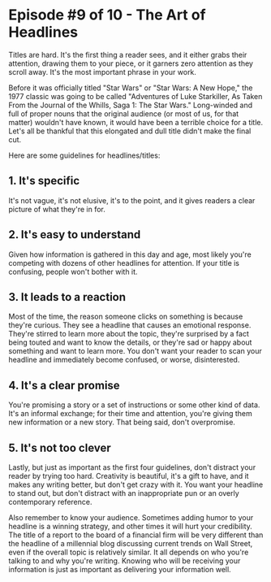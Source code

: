 # Episode #9 of 10 - The Art of Headlines

Titles are hard. It's the first thing a reader sees, and it either grabs their attention, drawing them to your piece, or it garners zero attention as they scroll away. It's the most important phrase in your work.

Before it was officially titled "Star Wars" or "Star Wars: A New Hope," the 1977 classic was going to be called "Adventures of Luke Starkiller, As Taken From the Journal of the Whills, Saga 1: The Star Wars." Long-winded and full of proper nouns that the original audience (or most of us, for that matter) wouldn't have known, it would have been a terrible choice for a title. Let's all be thankful that this elongated and dull title didn't make the final cut.

Here are some guidelines for headlines/titles:

## 1. It's specific

It's not vague, it's not elusive, it's to the point, and it gives readers a clear picture of what they're in for.

## 2. It's easy to understand

Given how information is gathered in this day and age, most likely you're competing with dozens of other headlines for attention. If your title is confusing, people won't bother with it.

## 3. It leads to a reaction

Most of the time, the reason someone clicks on something is because they're curious. They see a headline that causes an emotional response. They're stirred to learn more about the topic, they're surprised by a fact being touted and want to know the details, or they're sad or happy about something and want to learn more. You don't want your reader to scan your headline and immediately become confused, or worse, disinterested.

## 4. It's a clear promise

You're promising a story or a set of instructions or some other kind of data. It's an informal exchange; for their time and attention, you're giving them new information or a new story. That being said, don't overpromise.

## 5. It's not too clever

Lastly, but just as important as the first four guidelines, don't distract your reader by trying too hard. Creativity is beautiful, it's a gift to have, and it makes any writing better, but don't get crazy with it. You want your headline to stand out, but don't distract with an inappropriate pun or an overly contemporary reference.

Also remember to know your audience. Sometimes adding humor to your headline is a winning strategy, and other times it will hurt your credibility. The title of a report to the board of a financial firm will be very different than the headline of a millennial blog discussing current trends on Wall Street, even if the overall topic is relatively similar. It all depends on who you're talking to and why you're writing. Knowing who will be receiving your information is just as important as delivering your information well.

